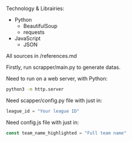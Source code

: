Technology & Librairies:
- Python
    - BeautifulSoup
    - requests
- JavaScript
    - JSON

All sources in /references.md

Firstly, run scrapper/main.py to generate datas.

Need to run on a web server, with Python:
```bash
python3 -m http.server
```

Need scapper/config.py file with just in:
```python
league_id = "Your league ID"
```

Need config.js file with just in:
```javascript
const team_name_highlighted = "Full team name"
```
